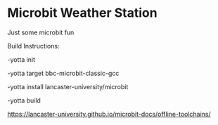 # Microbit Weather Station
Just some microbit fun

Build Instructions:

  -yotta init
  
  -yotta target bbc-microbit-classic-gcc
  
  -yotta install lancaster-university/microbit
  
  -yotta build

https://lancaster-university.github.io/microbit-docs/offline-toolchains/
